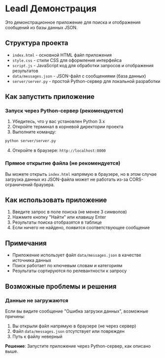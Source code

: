 # Leadl Демонстрация

Это демонстрационное приложение для поиска и отображения сообщений из базы данных JSON.

## Структура проекта

- `index.html` - основной HTML файл приложения
- `style.css` - стили CSS для оформления интерфейса
- `script.js` - JavaScript код для обработки запросов и отображения результатов
- `data/messages.json` - JSON-файл с сообщениями (база данных)
- `server/server.py` - простой Python-сервер для локальной разработки

## Как запустить приложение

### Запуск через Python-сервер (рекомендуется)

1. Убедитесь, что у вас установлен Python 3.x
2. Откройте терминал в корневой директории проекта
3. Выполните команду:

```bash
python server/server.py
```

4. Откройте в браузере: `http://localhost:8000`

### Прямое открытие файла (не рекомендуется)

Вы можете открыть `index.html` напрямую в браузере, но в этом случае загрузка данных из JSON-файла может не работать из-за CORS-ограничений браузера.

## Как использовать приложение

1. Введите запрос в поле поиска (не менее 3 символов)
2. Нажмите кнопку "Найти" или клавишу Enter
3. Результаты поиска отобразятся в таблице
4. Если ничего не найдено, появится соответствующее сообщение

## Примечания

- Приложение использует файл `data/messages.json` в качестве источника данных
- Поиск работает по ключевым словам и категориям
- Результаты сортируются по релевантности к запросу

## Возможные проблемы и решения

### Данные не загружаются

Если вы видите сообщение "Ошибка загрузки данных", возможные причины:

1. Вы открыли файл напрямую в браузере (не через сервер)
2. Файл `data/messages.json` отсутствует или поврежден
3. Путь к файлу неверный

**Решение**: Запустите приложение через Python-сервер, как описано выше. 